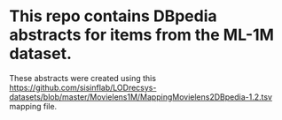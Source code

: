 # This repo contains DBpedia abstracts for items from the ML-1M dataset. 
These abstracts were created using this https://github.com/sisinflab/LODrecsys-datasets/blob/master/Movielens1M/MappingMovielens2DBpedia-1.2.tsv mapping file. 
